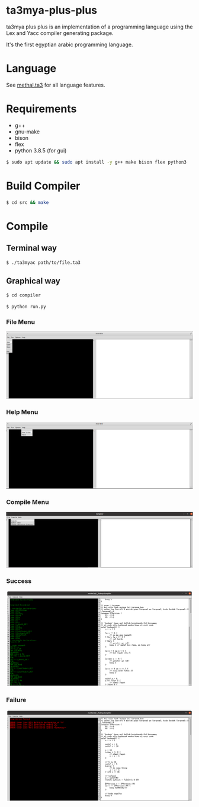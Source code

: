# ta3mya-plus-plus
ta3mya plus plus is an implementation of a programming language using the Lex and Yacc compiler generating package.

It's the first egyptian arabic programming language.

# Language
See [methal.ta3](./docs/methal.ta3) for all language features.

# Requirements
- g++
- gnu-make
- bison
- flex
- python 3.8.5 (for gui)

```sh
$ sudo apt update && sudo apt install -y g++ make bison flex python3
```

# Build Compiler
```sh
$ cd src && make 
```


# Compile
## Terminal way
```sh
$ ./ta3myac path/to/file.ta3
```
## Graphical way
```sh
$ cd compiler
```
```sh
$ python run.py
```

### File Menu
![](./compiler/screenshots/FileMenu.png) 

### Help Menu
![](./compiler/screenshots/HelpMenu.png) 

### Compile Menu
![](./compiler/screenshots/CompileMenu.png) 

### Success
![](./compiler/screenshots/Success.png) 

### Failure
![](./compiler/screenshots/Failure.png) 
